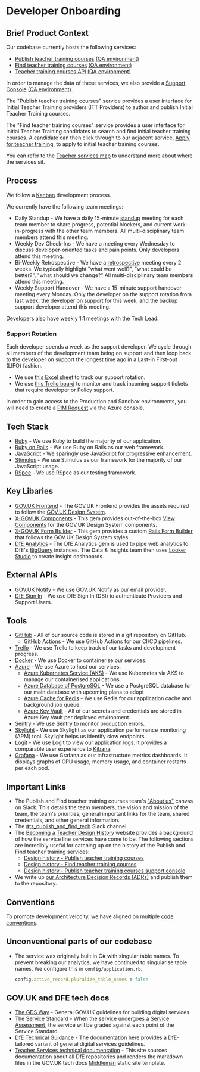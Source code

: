 # Developer Onboarding

## Brief Product Context

Our codebase currently hosts the following services:

- [Publish teacher training courses](https://www.publish-teacher-training-courses.service.gov.uk) [(QA environment)](https://qa.publish-teacher-training-courses.service.gov.uk)
- [Find teacher training courses](https://find-teacher-training-courses.service.gov.uk) [(QA environment)](https://qa.find-teacher-training-courses.service.gov.uk)
- [Teacher training courses API](https://api.publish-teacher-training-courses.service.gov.uk) [(QA environment)](https://qa.api.publish-teacher-training-courses.service.gov.uk)

In order to manage the data of these services, we also provide a [Support Console](https://www.publish-teacher-training-courses.service.gov.uk/support) [(QA environment)](https://qa.publish-teacher-training-courses.service.gov.uk/support).

The "Publish teacher training courses" service provides a user interface for Initial Teacher Training providers (ITT Providers) to author and publish Initial Teacher Training courses.

The "Find teacher training courses" service provides a user interface for Initial Teacher Training candidates to search and find initial teacher training courses. A candidate can then click through to our adjacent service, [Apply for teacher training](https://www.apply-for-teacher-training.service.gov.uk), to apply to initial teacher training courses.

You can refer to the [Teacher services map](https://becoming-a-teacher.design-history.education.gov.uk/service-map) to understand more about where the services sit.

## Process

We follow a [Kanban](https://www.atlassian.com/agile/kanban) development process.

We currently have the following team meetings:

- Daily Standup - We have a daily 15-minute [standup](https://www.atlassian.com/agile/scrum/standups) meeting for each team member to share progress, potential blockers, and current work-in-progress with the other team members. All multi-disciplinary team members attend this meeting.
- Weekly Dev Check-Ins - We have a meeting every Wednesday to discuss developer-oriented tasks and pain points. Only developers attend this meeting.
- Bi-Weekly Retrospective - We have a [retrospective](https://www.atlassian.com/agile/scrum/retrospectives) meeting every 2 weeks. We typically highlight "what went well?", "what could be better?", "what should we change?" All multi-disciplinary team members attend this meeting.
- Weekly Support Handover - We have a 15-minute support handover meeting every Monday. Only the developer on the support rotation from last week, the developer on support for this week, and the backup support developer attend this meeting.

Developers also have weekly 1:1 meetings with the Tech Lead.

### Support Rotation

Each developer spends a week as the support developer. We cycle through all members of the development team being on support and then loop back to the developer on support the longest time ago in a Last-in First-out (LIFO) fashion.

- We use [this Excel sheet](https://educationgovuk.sharepoint.com.mcas.ms/:x:/r/sites/TeacherServices/_layouts/15/doc2.aspx?sourcedoc=%7B0F13F6E0-6B06-40E3-9FD1-6E1FE169029F%7D&file=Find%20&%20Apply%20support%20rota.xlsx=&action=default&mobileredirect=true) to track our support rotation.
- We use [this Trello board](https://trello.com/b/StWME7Ig/ops-support-find-apply-ticket-tracker) to monitor and track incoming support tickets that require developer or Policy support.

In order to gain access to the Production and Sandbox environments, you will need to create a [PIM Request](https://learn.microsoft.com/en-us/entra/id-governance/privileged-identity-management) via the Azure console.

## Tech Stack

- [Ruby](https://ruby-lang.org) - We use Ruby to build the majority of our application.
- [Ruby on Rails](https://rubyonrails.org) - We use Ruby on Rails as our web framework.
- [JavaScript](https://developer.mozilla.org/docs/Web/JavaScript) - We sparingly use JavaScript for [progressive enhancement](https://www.gov.uk/service-manual/technology/using-progressive-enhancement).
- [Stimulus](https://stimulus.hotwired.dev) - We use Stimulus as our framework for the majority of our JavaScript usage.
- [RSpec](https://rspec.info) - We use RSpec as our testing framework.

## Key Libaries

- [GOV.UK Frontend](https://github.com/alphagov/govuk-frontend) - The GOV.UK Frontend provides the assets required to follow the [GOV.UK Design System](https://design-system.service.gov.uk).
- [X-GOVUK Components](https://github.com/x-govuk/govuk-components) - This gem provides out-of-the-box [View Components](https://viewcomponent.org) for the GOV.UK Design System components.
- [X-GOVUK Form Builder](https://github.com/x-govuk/govuk-form-builder) - This gem provides a custom [Rails Form Builder](https://api.rubyonrails.org/v8.0/classes/ActionView/Helpers/FormBuilder.html) that follows the GOV.UK Design System styles.
- [DfE Analytics](https://github.com/DFE-Digital/dfe-analytics) - The DfE Analytics gem is used to pipe web analytics to DfE's [BigQuery](https://cloud.google.com/bigquery) instances. The Data & Insights team then uses [Looker Studio](https://lookerstudio.google.com) to create insight dashboards.

## External APIs

- [GOV.UK Notify](https://www.notifications.service.gov.uk) - We use GOV.UK Notify as our email provider.
- [DfE Sign In](https://services.signin.education.gov.uk) - We use DfE Sign In (DSI) to authenticate Providers and Support Users.

## Tools

- [GitHub](https://github.com) - All of our source code is stored in a git repository on GitHub.
  - [GitHub Actions](https://github.com/features/actions) - We use GitHub Actions for our CI/CD pipelines.
- [Trello](https://trello.com) - We use Trello to keep track of our tasks and development progress.
- [Docker](https://www.docker.com) - We use Docker to containerise our services.
- [Azure](https://azure.microsoft.com) - We use Azure to host our services.
  - [Azure Kubernetes Service (AKS)](https://azure.microsoft.com/products/kubernetes-service) - We use Kubernetes via AKS to manage our containerised applications.
  - [Azure Database of PostgreSQL](https://azure.microsoft.com/products/postgresql) - We use a PostgreSQL database for our main database with upcoming plans to adopt
  - [Azure Cache for Redis](https://azure.microsoft.com/products/cache) - We use Redis for our application cache and background job queue.
  - [Azure Key Vault](https://azure.microsoft.com/products/key-vault) - All of our secrets and credentials are stored in Azure Key Vault per deployed environment.
- [Sentry](https://sentry.io) - We use Sentry to monitor production errors.
- [Skylight](https://skylight.io) - We use Skylight as our application performance monitoring (APM) tool. Skylight helps us identify slow endpoints.
- [Logit](https://logit.io) - We use Logit to view our application logs. It provides a comparable user experience to [Kibana](https://www.elastic.co/kibana).
- [Grafana](https://grafana.com) - We use Grafana as our infrastructure metrics dashboards. It displays graphs of CPU usage, memory usage, and container restarts per each pod.

## Important Links

- The Publish and Find teacher training courses team's ["About us"](https://ukgovernmentdfe.slack.com/docs/T50RK42V7/F07Q7R5A278) canvas on Slack. This details the team members, the vision and mission of the team, the team's priorities, general important links for the team, shared credentials, and other general information.
- The [#ts_publish_and_find_tech](https://ukgovernmentdfe.slack.com/archives/C07RERNAS2H) Slack channel.
- The [Becoming a Teacher Design History](https://becoming-a-teacher.design-history.education.gov.uk) website provides a background of how the service line services have come to be. The following sections are incredibly useful for catching up on the history of the Publish and Find teacher training services:
  - [Design history - Publish teacher training courses](https://becoming-a-teacher.design-history.education.gov.uk/publish-teacher-training-courses)
  - [Design history - Find teacher training courses](https://becoming-a-teacher.design-history.education.gov.uk/find-teacher-training)
  - [Design history - Publish teacher training courses support console](https://becoming-a-teacher.design-history.education.gov.uk/support-for-publish)
- We write up [our Architecture Decision Records (ADRs)](adr/index.md) and publish them to the repository.

## Conventions

To promote development velocity, we have aligned on multiple [code conventions](conventions.md).

## Unconventional parts of our codebase

- The service was originally built in C# with singular table names. To prevent breaking our analytics, we have continued to singularise table names. We configure this in `config/application.rb`.

  ```ruby
  config.active_record.pluralize_table_names = false
  ```

## GOV.UK and DFE tech docs

- [The GDS Way](https://gds-way.digital.cabinet-office.gov.uk) - General GOV.UK guidelines for building digital services.
- [The Service Standard](https://www.gov.uk/service-manual/service-standard) - When the service undergoes a [Service Assessment](https://www.gov.uk/service-manual/service-assessments), the service will be graded against each point of the Service Standard.
- [DfE Technical Guidance](https://technical-guidance.education.gov.uk) - The documentation here provides a DfE-tailored variant of general digital services guidelines.
- [Teacher Services technical documentation](https://tech-docs.teacherservices.cloud) - This site sources documentation about all DfE repositories and renders the markdown files in the GOV.UK tech docs [Middleman](https://middlemanapp.com) static site template.
